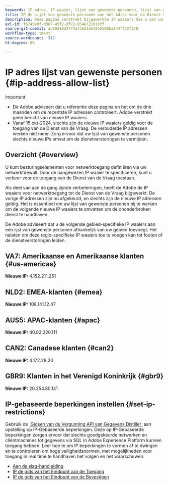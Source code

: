 ```yaml
---
keywords: IP adres, IP waaier, lijst van gewenste personen, lijst van gewenste personen, de Dienst van de Vraag, netwerktoegang
title: IP de Lijst van gewenste personen van het Adres voor de Dienst van de Vraag
description: Deze pagina verstrekt bijgewerkte IP waaiers die u aan uw lijst van gewenste personen voor veilige toegang tot de Dienst van de Vraag kunt toevoegen.
exl-id: f6745e0f-d387-45f2-9f72-054e721016ff
source-git-commit: ac29d10d3774a736d1e54255508ba244ff72f278
workflow-type: tm+mt
source-wordcount: '312'
ht-degree: 0%

---
```


# IP adres lijst van gewenste personen {#ip-address-allow-list}

>[!IMPORTANT]
>
> * De Adobe adviseert dat u referentie deze pagina en het om de drie maanden om de recentste IP adressen controleert. Adobe verstrekt geen bericht van nieuwe IP waaiers.
> * Vanaf 15 okt-2024, slechts zijn de nieuwe IP waaiers geldig voor de toegang van de Dienst van de Vraag. De verouderde IP adressen werken niet meer. Zorg ervoor dat uw lijst van gewenste personen slechts nieuwe IPs omvat om de dienstverstoringen te vermijden.

## Overzicht {#overview}

U kunt besturingselementen voor netwerktoegang definiëren via uw netwerkfirewall. Door de aangewezen IP waaier te specificeren, kunt u verkeer voor de toegang van de Dienst van de Vraag toestaan.

Als deel van aan de gang zijnde verbeteringen, heeft de Adobe de IP waaiers voor netwerktoegang tot de Dienst van de Vraag bijgewerkt. De vorige IP adressen zijn nu afgekeurd, en slechts zijn de nieuwe IP adressen geldig. Het is essentieel om uw lijst van gewenste personen bij te werken om de volgende nieuwe IP waaiers te omvatten om de ononderbroken dienst te handhaven.

De Adobe adviseert dat u de volgende gebied-specifieke IP waaiers aan een lijst van gewenste personen afhankelijk van uw gebied toevoegt. Het nalaten om deze regio-specifieke IP waaiers toe te voegen kan tot fouten of de dienstverstoringen leiden.

## VA7: Amerikaanse en Amerikaanse klanten {#us-americas}

**Nieuwe IP:** 4.152.211.251

## NLD2: EMEA-klanten {#emea}

**Nieuwe IP:** 108.141.12.47

## AUS5: APAC-klanten {#apac}

**Nieuwe IP:** 40.82.220.111

## CAN2: Canadese klanten {#can2}

**Nieuwe IP:** 4.172.28.20

## GBR9: Klanten in het Verenigd Koninkrijk {#gbr9}

**Nieuwe IP:** 20.254.80.141

## IP-gebaseerde beperkingen instellen {#set-ip-restrictions}

Gebruik de [&#x200B; Gidsen van de Vergunning API van Gegevens Distiller &#x200B;](./auth-api/overview.md) aan opstelling op IP-Gebaseerde beperkingen. Deze op IP-Gebaseerde beperkingen zorgen ervoor dat slechts goedgekeurde netwerken en cliëntmachines tot gegevens via SQL in Adobe Experience Platform kunnen toegang hebben. Leer hoe te om IP beperkingen te vormen af te dwingen en te controleren om hoge veiligheidsnormen, met mogelijkheden voor toegang in real time te handhaven het volgen en het waarschuwen.

* [Aan de slag-handleiding](./auth-api/getting-started.md)
* [IP de gids van het Eindpunt van de Toegang](./auth-api/ip-access.md)
* [IP de gids van het Eindpunt van de Bevestigen](./auth-api/validate.md)

